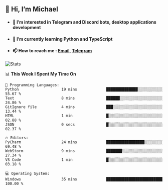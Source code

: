 ## 👋 Hi, I’m Michael
- #### 👀 I’m interested in Telegram and Discord bots, desktop applications development
- #### 🌱 I’m currently learning Python and TypeScript
- #### 📫 How to reach me : [Email](mailto:misha@kurapov.ru), [Telegram](https://t.me/mickr7)

![Stats](https://github-readme-stats.vercel.app/api?username=krpff&show_icons=true&theme=github_dark&hide_border=true&hide=issues&count_private=true&layout=compact)


<!--START_SECTION:waka-->
📊 **This Week I Spent My Time On** 

```text
💬 Programming Languages: 
Python                   19 mins             ██████████████░░░░░░░░░░░   55.67 % 
Text                     8 mins              ██████░░░░░░░░░░░░░░░░░░░   24.86 % 
GitIgnore file           4 mins              ███░░░░░░░░░░░░░░░░░░░░░░   13.44 % 
HTML                     1 min               █░░░░░░░░░░░░░░░░░░░░░░░░   02.88 % 
JSON                     0 secs              █░░░░░░░░░░░░░░░░░░░░░░░░   02.37 % 

🔥 Editors: 
PyCharm                  24 mins             █████████████████░░░░░░░░   69.48 % 
WebStorm                 9 mins              ███████░░░░░░░░░░░░░░░░░░   27.34 % 
VS Code                  1 min               █░░░░░░░░░░░░░░░░░░░░░░░░   03.18 % 

💻 Operating System: 
Windows                  35 mins             █████████████████████████   100.00 % 
```


<!--END_SECTION:waka-->
